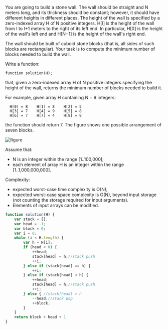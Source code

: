 You are going to build a stone wall. The wall should be straight and N meters long, and its thickness should be constant; however, it should have different heights in different places. The height of the wall is specified by a zero-indexed array H of N positive integers. H[I] is the height of the wall from I to I+1 meters to the right of its left end. In particular, H[0] is the height of the wall's left end and H[N−1] is the height of the wall's right end.

The wall should be built of cuboid stone blocks (that is, all sides of such blocks are rectangular). Your task is to compute the minimum number of blocks needed to build the wall.

Write a function:

```
function solution(H);
```

that, given a zero-indexed array H of N positive integers specifying the height of the wall, returns the minimum number of blocks needed to build it.

For example, given array H containing N = 9 integers:

```
  H[0] = 8    H[1] = 8    H[2] = 5
  H[3] = 7    H[4] = 9    H[5] = 8
  H[6] = 7    H[7] = 4    H[8] = 8
```
the function should return 7. The figure shows one possible arrangement of seven blocks.

![figure](https://codility-frontend-prod.s3.amazonaws.com/media/task_static/stone_wall/static/images/auto/4f1cef49cc46d451e88109d449ab7975.png)


Assume that:

* N is an integer within the range [1..100,000];
* each element of array H is an integer within the range [1..1,000,000,000].

Complexity:

* expected worst-case time complexity is O(N);
* expected worst-case space complexity is O(N), beyond input storage (not counting the storage required for input arguments).
* Elements of input arrays can be modified.

```javascript
function solution(H) {
	var stack = [];
    var head = -1;
    var block = 0;
    var i = 0;
    while (i < H.length) {
        var h = H[i];
        if (head < 0) {
            ++head;
            stack[head] = h;//stack push
            ++i;
        } else if (stack[head] == h) {
            ++i;
        } else if (stack[head] < h) {
            ++head;
            stack[head] = h;//stack push
            ++i;
        } else { //stack[head] > h
            --head;//stack pop
            ++block;
        }
    }
    return block + head + 1
}
```
